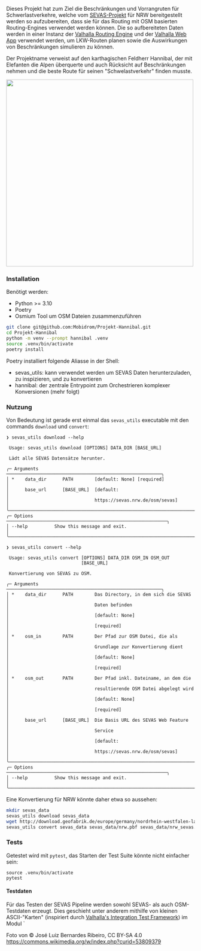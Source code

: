 Dieses Projekt hat zum Ziel die Beschränkungen und Vorrangruten für Schwerlastverkehre, welche vom [SEVAS-Projekt](https://sevas.nrw.de/) für NRW bereitgestellt werden so aufzubereiten, dass sie für das Routing mit OSM basierten Routing-Engines verwendet werden können. Die so aufbereiteten Daten werden in einer Instanz der [Valhalla Routing Engine](https://github.com/valhalla/valhalla/) und der [Valhalla Web App](https://github.com/gis-ops/valhalla-app) verwendet werden, um LKW-Routen planen sowie die Auswirkungen von Beschränkungen simulieren zu können.

Der Projektname verweist auf den karthagischen Feldherr Hannibal, der mit Elefanten die Alpen überquerte und auch Rücksicht auf Beschränkungen nehmen und die beste Route für seinen "Schwelastverkehr" finden musste.

<img src="https://github.com/Mobidrom/Projekt-Hannibal/assets/30908795/3e0e05fd-9ec0-403f-8a03-a6af84364d4d" width="500"/>

### Installation

Benötigt werden:

- Python >= 3.10
- Poetry
- Osmium Tool um OSM Dateien zusammenzuführen

```bash
git clone git@github.com:Mobidrom/Projekt-Hannibal.git
cd Projekt-Hannibal
python -m venv --prompt hannibal .venv
source .venv/bin/activate
poetry install
```

Poetry installiert folgende Aliasse in der Shell:

- sevas_utils: kann verwendet werden um SEVAS Daten herunterzuladen, zu inspizieren, und zu konvertieren
- hannibal: der zentrale Entrypoint zum Orchestrieren komplexer Konversionen (mehr folgt)

### Nutzung

Von Bedeutung ist gerade erst einmal das `sevas_utils` executable mit den commands `download` und `convert`:

```
❯ sevas_utils download --help

 Usage: sevas_utils download [OPTIONS] DATA_DIR [BASE_URL]

 Lädt alle SEVAS Datensätze herunter.

╭─ Arguments ──────────────────────────────────────────────────────────╮
│ *    data_dir      PATH        [default: None] [required]            │
│      base_url      [BASE_URL]  [default:                             │
│                                https://sevas.nrw.de/osm/sevas]       │
╰──────────────────────────────────────────────────────────────────────╯
╭─ Options ────────────────────────────────────────────────────────────╮
│ --help          Show this message and exit.                          │
╰──────────────────────────────────────────────────────────────────────╯
```

```
❯ sevas_utils convert --help

 Usage: sevas_utils convert [OPTIONS] DATA_DIR OSM_IN OSM_OUT
                            [BASE_URL]

 Konvertierung von SEVAS zu OSM.

╭─ Arguments ──────────────────────────────────────────────────────────╮
│ *    data_dir      PATH        Das Directory, in dem sich die SEVAS  │
│                                Daten befinden                        │
│                                [default: None]                       │
│                                [required]                            │
│ *    osm_in        PATH        Der Pfad zur OSM Datei, die als       │
│                                Grundlage zur Konvertierung dient     │
│                                [default: None]                       │
│                                [required]                            │
│ *    osm_out       PATH        Der Pfad inkl. Dateiname, an dem die  │
│                                resultierende OSM Datei abgelegt wird │
│                                [default: None]                       │
│                                [required]                            │
│      base_url      [BASE_URL]  Die Basis URL des SEVAS Web Feature   │
│                                Service                               │
│                                [default:                             │
│                                https://sevas.nrw.de/osm/sevas]       │
╰──────────────────────────────────────────────────────────────────────╯
╭─ Options ────────────────────────────────────────────────────────────╮
│ --help          Show this message and exit.                          │
╰──────────────────────────────────────────────────────────────────────╯

```

Eine Konvertierung für NRW könnte daher etwa so aussehen:

```bash
mkdir sevas_data
sevas_utils download sevas_data
wget http://download.geofabrik.de/europe/germany/nordrhein-westfalen-latest.osm.pbf -O sevas_data/nrw.pbf
sevas_utils convert sevas_data sevas_data/nrw.pbf sevas_data/nrw_sevas.pbf
```

### Tests

Getestet wird mit `pytest`, das Starten der Test Suite könnte nicht einfacher sein:

```
source .venv/bin/activate
pytest
```

#### Testdaten

Für das Testen der SEVAS Pipeline werden sowohl SEVAS- als auch OSM-Testdaten erzeugt.
Dies geschieht unter anderem mithilfe von kleinen ASCII-"Karten" (inspiriert durch
[Valhalla's Integration Test Framework](https://github.com/valhalla/valhalla/blob/master/test/gurka/README.md)) im Modul `

Foto von © José Luiz Bernardes Ribeiro, CC BY-SA 4.0  
https://commons.wikimedia.org/w/index.php?curid=53809379
